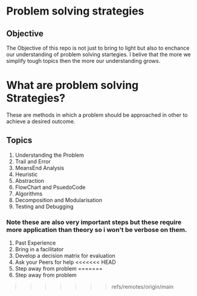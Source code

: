 # Problem solving strategies

## Objective
The Objective of this repo is not just to bring to light but also to enchance our understanding of problem solving startegies. I belive that the more we simplify tough topics then the more our understanding grows.


# What are problem solving Strategies?

These are methods in which a problem should be approached in other to achieve a desired outcome.


## Topics
1. Understanding the Problem
2. Trail and Error
3. MeansEnd Analysis
4. Heuristic 
5. Abstraction
6. FlowChart and PsuedoCode
7. Algorithms
8. Decomposition and Modularisation
9. Testing and Debugging



### Note these are also very important steps but these require more application than theory so i won't be verbose on them.
 1. Past Experience
 2. Bring in a facilitator
 3. Develop a decision matrix for evaluation
 4. Ask your Peers for help
<<<<<<< HEAD
 5. Step away from problem
=======
 5. Step away from problem
>>>>>>> refs/remotes/origin/main
